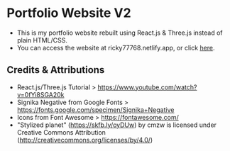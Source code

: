 # Portfolio Website V2
- This is my portfolio website rebuilt using React.js & Three.js instead of plain HTML/CSS.
- You can access the website at ricky77768.netlify.app, or click [here](https://ricky77768.netlify.app).

## Credits & Attributions
- React.js/Three.js Tutorial > https://www.youtube.com/watch?v=0fYi8SGA20k
- Signika Negative from Google Fonts > https://fonts.google.com/specimen/Signika+Negative
- Icons from Font Awesome > https://fontawesome.com/
- "Stylized planet" (https://skfb.ly/oyDUw) by cmzw is licensed under Creative Commons Attribution (http://creativecommons.org/licenses/by/4.0/)
